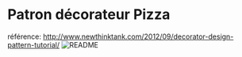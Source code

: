 # Patron décorateur Pizza
référence: http://www.newthinktank.com/2012/09/decorator-design-pattern-tutorial/
![README](https://www.plantuml.com/plantuml/svg/TL3BQa8n4DtdAxAi2t-WI11qqqL1kFx064yrD2yoSy5Q_7V7nWUjT7OpvpMSEGir6LCq_1bofKR93l8LOLbQy3_8MnQq3_Amgt0yaftDmktYtBUnEZl8eh2yJ5xjjeoRYDjr2VOjL0abNy11JVFEd8oFn6pN-mOizW2ZM-CWo5lkGLVIAbB87GwfHYHa-SrObrhLTWbV6abf-Y5jz7_oujoJo5vLxqMNXXWViN-Dxlv9ju56hU1VwjCJqwdhWTf9FyBCLQkLdW40 "README")
